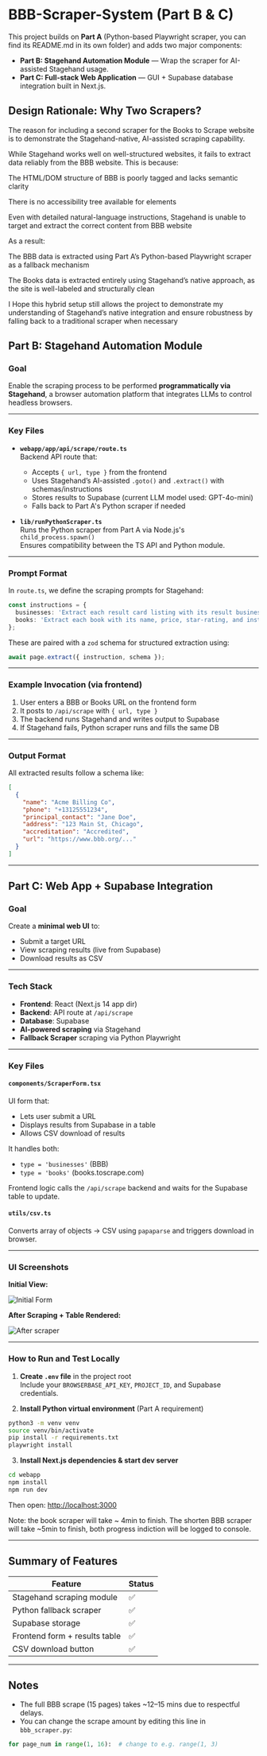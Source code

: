 # BBB-Scraper-System (Part B & C)

This project builds on **Part A** (Python-based Playwright scraper, you can find its README.md in its own folder) and adds two major components:

- **Part B: Stagehand Automation Module** — Wrap the scraper for AI-assisted Stagehand usage.
- **Part C: Full-stack Web Application** — GUI + Supabase database integration built in Next.js.


##  Design Rationale: Why Two Scrapers?
The reason for including a second scraper for the Books to Scrape website is to demonstrate the Stagehand-native, AI-assisted scraping capability.

While Stagehand works well on well-structured websites, it fails to extract data reliably from the BBB website. This is because:

The HTML/DOM structure of BBB is poorly tagged and lacks semantic clarity

There is no accessibility tree available for elements

Even with detailed natural-language instructions, Stagehand is unable to target and extract the correct content from BBB website

As a result:

The BBB data is extracted using Part A’s Python-based Playwright scraper as a fallback mechanism

The Books data is extracted entirely using Stagehand’s native approach, as the site is well-labeled and structurally clean

I Hope this hybrid setup still allows the project to demonstrate my understanding of Stagehand’s native integration and ensure robustness by falling back to a traditional scraper when necessary


## Part B: Stagehand Automation Module

### Goal
Enable the scraping process to be performed **programmatically via Stagehand**, a browser automation platform that integrates LLMs to control headless browsers.

---

### Key Files

- **`webapp/app/api/scrape/route.ts`**  
  Backend API route that:
  - Accepts `{ url, type }` from the frontend
  - Uses Stagehand’s AI-assisted `.goto()` and `.extract()` with schemas/instructions
  - Stores results to Supabase (current LLM model used: GPT-4o-mini)
  - Falls back to Part A's Python scraper if needed

- **`lib/runPythonScraper.ts`**  
  Runs the Python scraper from Part A via Node.js's `child_process.spawn()`  
  Ensures compatibility between the TS API and Python module.

---

### Prompt Format

In `route.ts`, we define the scraping prompts for Stagehand:

```ts
const instructions = {
  businesses: 'Extract each result card listing with its result business name, phone number, principal contact, address, accreditation, and URL.',
  books: 'Extract each book with its name, price, star-rating, and instock availability from the search results.',
};
```

These are paired with a `zod` schema for structured extraction using:

```ts
await page.extract({ instruction, schema });
```

---

### Example Invocation (via frontend)

1. User enters a BBB or Books URL on the frontend form
2. It posts to `/api/scrape` with `{ url, type }`
3. The backend runs Stagehand and writes output to Supabase
4. If Stagehand fails, Python scraper runs and fills the same DB

---

### Output Format

All extracted results follow a schema like:

```json
[
  {
    "name": "Acme Billing Co",
    "phone": "+13125551234",
    "principal_contact": "Jane Doe",
    "address": "123 Main St, Chicago",
    "accreditation": "Accredited",
    "url": "https://www.bbb.org/..."
  }
]
```

---

## Part C: Web App + Supabase Integration

### Goal

Create a **minimal web UI** to:
- Submit a target URL
- View scraping results (live from Supabase)
- Download results as CSV

---

### Tech Stack

- **Frontend**: React (Next.js 14 app dir)
- **Backend**: API route at `/api/scrape`
- **Database**: Supabase
- **AI-powered scraping** via Stagehand
- **Fallback Scraper** scraping via Python Playwright

---

### Key Files

#### `components/ScraperForm.tsx`

UI form that:
- Lets user submit a URL
- Displays results from Supabase in a table
- Allows CSV download of results

 It handles both:
- `type = 'businesses'` (BBB)
- `type = 'books'` (books.toscrape.com)

Frontend logic calls the `/api/scrape` backend and waits for the Supabase table to update.

#### `utils/csv.ts`

Converts array of objects → CSV using `papaparse` and triggers download in browser.

---

### UI Screenshots

**Initial View:**

![Initial Form](/webapp/public/pic1.jpg)

**After Scraping + Table Rendered:**

![After scraper](/webapp/public/pic2.jpg)

---

### How to Run and Test Locally

1. **Create `.env` file** in the project root  
   Include your `BROWSERBASE_API_KEY`, `PROJECT_ID`, and Supabase credentials.

2. **Install Python virtual environment** (Part A requirement)

```bash
python3 -m venv venv
source venv/bin/activate
pip install -r requirements.txt
playwright install
```

3. **Install Next.js dependencies & start dev server**

```bash
cd webapp
npm install
npm run dev
```

Then open: [http://localhost:3000](http://localhost:3000)

Note: the book scraper will take ~ 4min to finish.  The shorten BBB scraper will take ~5min to finish, both progress indiction will be logged to console.

---

## Summary of Features

| Feature                        | Status |
|-------------------------------|--------|
| Stagehand scraping module     | ✅     |
| Python fallback scraper       | ✅     |
| Supabase storage              | ✅     |
| Frontend form + results table | ✅     |
| CSV download button           | ✅     |

---

## Notes

- The full BBB scrape (15 pages) takes ~12–15 mins due to respectful delays.
- You can change the scrape amount by editing this line in `bbb_scraper.py`:

```python
for page_num in range(1, 16):  # change to e.g. range(1, 3)
```
